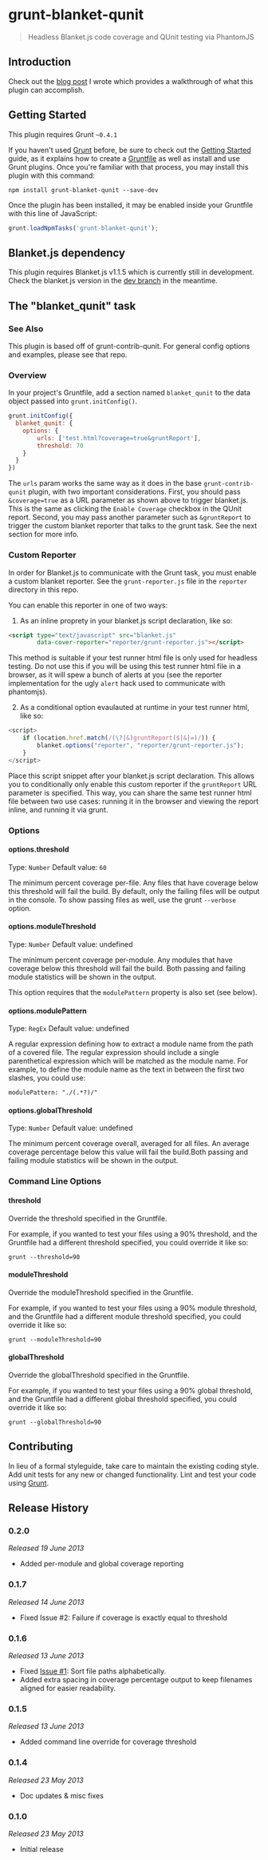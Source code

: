 # grunt-blanket-qunit

> Headless Blanket.js code coverage and QUnit testing via PhantomJS

## Introduction

Check out the [blog post](http://geekdave.com/2013/07/20/code-coverage-enforcement-for-qunit-using-grunt-and-blanket/) 
I wrote which provides a walkthrough of what this plugin can accomplish.

## Getting Started
This plugin requires Grunt `~0.4.1`

If you haven't used [Grunt](http://gruntjs.com/) before, be sure to check out the [Getting Started](http://gruntjs.com/getting-started) guide, as it explains how to create a [Gruntfile](http://gruntjs.com/sample-gruntfile) as well as install and use Grunt plugins. Once you're familiar with that process, you may install this plugin with this command:

```shell
npm install grunt-blanket-qunit --save-dev
```

Once the plugin has been installed, it may be enabled inside your Gruntfile with this line of JavaScript:

```js
grunt.loadNpmTasks('grunt-blanket-qunit');
```

## Blanket.js dependency

This plugin requires Blanket.js v1.1.5 which is currently still in development.  Check the blanket.js version in the [dev branch](https://github.com/alex-seville/blanket/blob/development/dist/qunit/blanket.js) in the meantime.  

## The "blanket_qunit" task

### See Also

This plugin is based off of grunt-contrib-qunit.  For general config options and examples, please see that repo.

### Overview
In your project's Gruntfile, add a section named `blanket_qunit` to the data object passed into `grunt.initConfig()`.

```js
grunt.initConfig({
  blanket_qunit: {
    options: {
		urls: ['test.html?coverage=true&gruntReport'],
        threshold: 70
    }
  }
})
```

The `urls` param works the same way as it does in the base `grunt-contrib-qunit` plugin, with two important considerations.  First, you should pass `&coverage=true` as a URL parameter as shown above to trigger blanket.js.  This is the same as clicking the `Enable Coverage` checkbox in the QUnit report.  Second, you may pass another parameter such as `&gruntReport` to trigger the custom blanket reporter that talks to the grunt task.  See the next section for more info.

### Custom Reporter

In order for Blanket.js to communicate with the Grunt task, you must enable a custom blanket reporter.  See the `grunt-reporter.js` file in the `reporter` directory in this repo.

You can enable this reporter in one of two ways:

1. As an inline proprety in your blanket.js script declaration, like so:

```html
<script type="text/javascript" src="blanket.js"
        data-cover-reporter="reporter/grunt-reporter.js"></script>
```

This method is suitable if your test runner html file is only used for headless testing.  Do not use this if you will be using this test runner html file in a browser, as it will spew a bunch of alerts at you (see the reporter implementation for the ugly `alert` hack used to communicate with phantomjs).

2. As a conditional option evaulauted at runtime in your test runner html, like so:

```js
<script>
    if (location.href.match(/(\?|&)gruntReport($|&|=)/)) {
        blanket.options("reporter", "reporter/grunt-reporter.js");
    }
</script>
``` 

Place this script snippet after your blanket.js script declaration.  This allows you to conditionally only enable this custom reporter if the `gruntReport` URL parameter is specified.  This way, you can share the same test runner html file between two use cases: running it in the browser and viewing the report inline, and running it via grunt. 


### Options

#### options.threshold
Type: `Number`
Default value: `60`

The minimum percent coverage per-file.  Any files that have coverage below this threshold will fail the build.  By default, only the failing files will be output in the console.  To show passing files as well, use the grunt `--verbose` option.

#### options.moduleThreshold
Type: `Number`
Default value: undefined

The minimum percent coverage per-module.  Any modules that have coverage below this threshold will fail the build.  Both passing and failing module statistics will be shown in the output.

This option requires that the `modulePattern` property is also set (see below).

#### options.modulePattern
Type: `RegEx`
Default value: undefined

A regular expression defining how to extract a module name from the path of a covered file.  The regular expression should include
a single parenthetical expression which will be matched as the module name.  For example, to define the module name as the text
in between the first two slashes, you could use:

```
modulePattern: "./(.*?)/"
```

#### options.globalThreshold
Type: `Number`
Default value: undefined

The minimum percent coverage overall, averaged for all files.  An average coverage percentage below this 
value will fail the build.Both passing and failing module statistics will be shown in the output.


### Command Line Options

#### threshold

Override the threshold specified in the Gruntfile.  

For example, if you wanted to test your files using a 90% threshold, and the Gruntfile had a different threshold specified, you could override it like so:

`grunt --threshold=90`

#### moduleThreshold

Override the moduleThreshold specified in the Gruntfile.  

For example, if you wanted to test your files using a 90% module threshold, and the Gruntfile had a different module threshold specified, you could override it like so:

`grunt --moduleThreshold=90`

#### globalThreshold

Override the globalThreshold specified in the Gruntfile.  

For example, if you wanted to test your files using a 90% global threshold, and the Gruntfile had a different global threshold specified, you could override it like so:

`grunt --globalThreshold=90`

## Contributing
In lieu of a formal styleguide, take care to maintain the existing coding style. Add unit tests for any new or changed functionality. Lint and test your code using [Grunt](http://gruntjs.com/).

## Release History

### 0.2.0
*Released 19 June 2013*

* Added per-module and global coverage reporting

### 0.1.7
*Released 14 June 2013*

* Fixed Issue #2: Failure if coverage is exactly equal to threshold

### 0.1.6
*Released 13 June 2013*

* Fixed [Issue #1](https://github.com/ModelN/grunt-blanket-qunit/issues/1): Sort file paths alphabetically.
* Added extra spacing in coverage percentage output to keep filenames aligned for easier readability. 

### 0.1.5
*Released 13 June 2013*

* Added command line override for coverage threshold

### 0.1.4
*Released 23 May 2013*

* Doc updates & misc fixes

### 0.1.0
*Released 23 May 2013*

* Initial release
